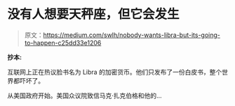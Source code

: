 # 没有人想要天秤座，但它会发生

> 原文：<https://medium.com/swlh/nobody-wants-libra-but-its-going-to-happen-c25dd33e1206>

**抄本:**

互联网上正在热议脸书名为 Libra 的加密货币。他们只发布了一份白皮书，整个世界都吓坏了。

从美国政府开始。美国众议院致信马克·扎克伯格和他的…